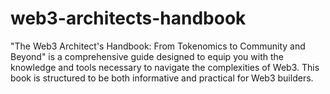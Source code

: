 # web3-architects-handbook

"The Web3 Architect's Handbook: From Tokenomics to Community and Beyond" is a comprehensive guide designed to equip you with the knowledge and tools necessary to navigate the complexities of Web3. This book is structured to be both informative and practical for Web3 builders.

